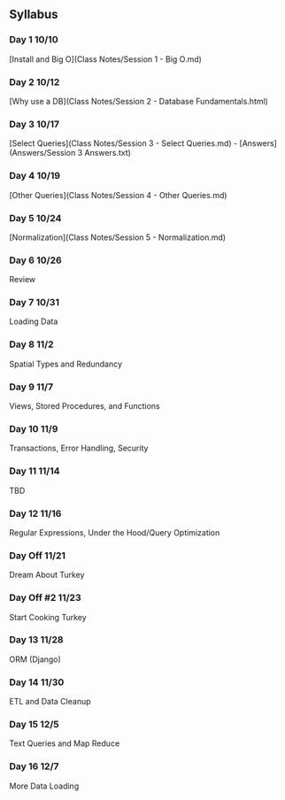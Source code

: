 ## Syllabus
### Day 1 10/10
[Install and Big O](Class Notes/Session 1 - Big O.md)
### Day 2 10/12
[Why use a DB](Class Notes/Session 2 - Database Fundamentals.html)
### Day 3 10/17
[Select Queries](Class Notes/Session 3 - Select Queries.md) -  [Answers](Answers/Session 3 Answers.txt)
### Day 4 10/19
[Other Queries](Class Notes/Session 4 - Other Queries.md)
### Day 5 10/24
[Normalization](Class Notes/Session 5 - Normalization.md)
### Day 6 10/26
Review
### Day 7 10/31
Loading Data
### Day 8 11/2
Spatial Types and Redundancy
### Day 9 11/7
Views, Stored Procedures, and Functions
### Day 10 11/9
Transactions, Error Handling, Security
### Day 11 11/14
TBD
### Day 12 11/16
Regular Expressions, Under the Hood/Query Optimization
### Day Off 11/21
Dream About Turkey
### Day Off #2 11/23
Start Cooking Turkey
### Day 13 11/28
ORM (Django)
### Day 14 11/30
ETL and Data Cleanup
### Day 15 12/5
Text Queries and Map Reduce
### Day 16 12/7
More Data Loading
